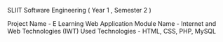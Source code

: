 SLIIT Software Engineering ( Year 1 , Semester 2 )

Project Name - E Learning Web Application 
Module Name - Internet and Web Technologies (IWT)
Used Technologies - HTML, CSS, PHP, MySQL

